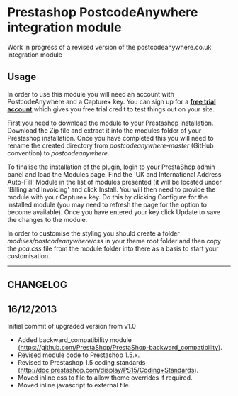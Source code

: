 Prestashop PostcodeAnywhere integration module
==============================================

Work in progress of a revised version of the postcodeanywhere.co.uk integration module


Usage
-------

In order to use this module you will need an account with PostcodeAnywhere and a Capture+ key. You can sign up for a [**free trial account**](https://www.postcodeanywhere.co.uk/partners/indiv73276.aspx) which gives you free trial credit to test things out on your site.

First you need to download the module to your Prestashop installation. Download the Zip file and extract it into the modules folder of your Prestashop installation. Once you have completed this you will need to rename the created directory from *postcodeanywhere-master* (GitHub convention) to *postcodeanywhere*.

To finalise the installation of the plugin, login to your PrestaShop admin panel and load the Modules page. Find the 'UK and International Address Auto-Fill' Module in the list of modules presented (it will be located under 'Billing and Invoicing' and click Install. You will then need to provide the module with your Capture+ key. Do this by clicking Configure for the installed module (you may need to refresh the page for the option to become available). Once you have entered your key click Update to save the changes to the module.

In order to customise the styling you should create a folder *modules/postcodeanywhere/css* in your theme root folder and then copy the *pca.css* file from the module folder into there as a basis to start your customisation. 

___

CHANGELOG
-------------

16/12/2013
-------------

Initial commit of upgraded version from v1.0

- Added backward_compatibility module (https://github.com/PrestaShop/PrestaShop-backward_compatibility).
- Revised module code to Prestashop 1.5.x.
- Revised to Prestashop 1.5 coding standards (http://doc.prestashop.com/display/PS15/Coding+Standards).
- Moved inline css to file to allow theme overrides if required.
- Moved inline javascript to external file.
